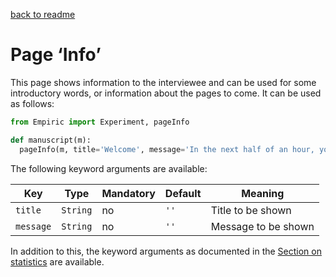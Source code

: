 [back to readme](../../../)

# Page ‘Info’

This page shows information to the interviewee and can be used for some introductory words, or information about the pages to come.  It can be used as follows:
```python
from Empiric import Experiment, pageInfo

def manuscript(m):
  pageInfo(m, title='Welcome', message='In the next half of an hour, you will participate in an empirical study.  In order to do so, follow the instructions on the screen.  To go to the next page, click on the green button in the top right corner.')
```

The following keyword arguments are available:

| Key | Type | Mandatory | Default | Meaning |
| --- | ---- | --------- | ------- | ------- |
| `title` | `String` | no | `''` | Title to be shown |
| `message` | `String` | no | `''` | Message to be shown |

In addition to this, the keyword arguments as documented in the [Section on statistics](statistics.md) are available.
